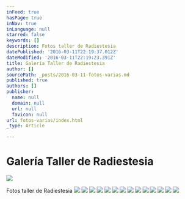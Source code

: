 ```yaml
---
inFeed: true
hasPage: true
inNav: true
inLanguage: null
starred: false
keywords: []
description: Fotos taller de Radiestesia
datePublished: '2016-03-11T22:19:37.012Z'
dateModified: '2016-03-11T22:19:23.391Z'
title: Galería Taller de Radiestesia
author: []
sourcePath: _posts/2016-03-11-fotos-varias.md
published: true
authors: []
publisher:
  name: null
  domain: null
  url: null
  favicon: null
url: fotos-varias/index.html
_type: Article

---
```

# Galería Taller de Radiestesia
![](https://the-grid-user-content.s3-us-west-2.amazonaws.com/184910c3-e439-4ecd-a29f-61fe7f748d69.jpg)

Fotos taller de Radiestesia
![](https://the-grid-user-content.s3-us-west-2.amazonaws.com/ab76f4ac-ea47-4df7-9230-faf29312492d.jpg)
![](https://the-grid-user-content.s3-us-west-2.amazonaws.com/e53e3ab3-4247-4b06-82ad-60ecc4871ca0.jpg)
![](https://the-grid-user-content.s3-us-west-2.amazonaws.com/c280f9c3-f3b1-4e4f-a9ca-df105a3c55d3.jpg)
![](https://the-grid-user-content.s3-us-west-2.amazonaws.com/d7e5d928-9244-49c3-9709-8f06cde8cb58.jpg)
![](https://the-grid-user-content.s3-us-west-2.amazonaws.com/9288694b-480d-4e46-8064-4f2c1a6faaea.jpg)
![](https://the-grid-user-content.s3-us-west-2.amazonaws.com/3a95d3de-cdd1-4f8c-aae8-9c574361318a.jpg)
![](https://the-grid-user-content.s3-us-west-2.amazonaws.com/c95d7ea5-35cf-4575-b71f-7547745f49df.jpg)
![](https://the-grid-user-content.s3-us-west-2.amazonaws.com/88991e01-b2a1-438a-9e84-a9f98b389f36.jpg)
![](https://the-grid-user-content.s3-us-west-2.amazonaws.com/97ecede9-d193-4068-95a8-3265267ebe98.jpg)
![](https://the-grid-user-content.s3-us-west-2.amazonaws.com/376ea1e9-3ff1-43c8-a271-befb507b5b36.jpg)
![](https://the-grid-user-content.s3-us-west-2.amazonaws.com/37d55927-efc3-4035-be58-5c8977f33f86.jpg)
![](https://the-grid-user-content.s3-us-west-2.amazonaws.com/4cc68564-c2ae-4403-853e-4762d0b73e78.jpg)
![](https://the-grid-user-content.s3-us-west-2.amazonaws.com/137cb36d-519a-4379-b9c6-e63a5edbfbc9.jpg)
![](https://the-grid-user-content.s3-us-west-2.amazonaws.com/cab7b999-dff3-4cde-abf4-f2e894c81386.jpg)